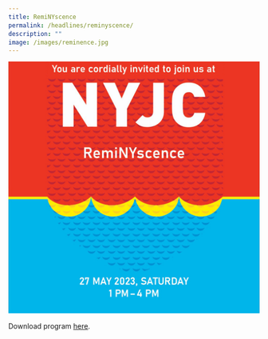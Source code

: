 ```yaml
---
title: RemiNYscence
permalink: /headlines/reminyscence/
description: ""
image: /images/reminence.jpg
---
```

![](/images/reminence.jpg)

Download program [here](/files/programme%20for%20reminyscence_20%20may.pdf).